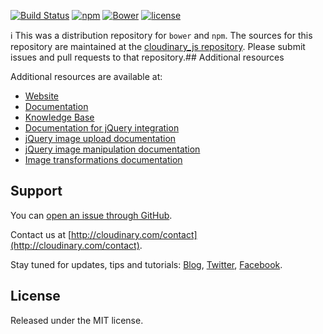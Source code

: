 [![Build Status](https://travis-ci.org/cloudinary/cloudinary_js.svg?branch=master)](https://travis-ci.org/cloudinary/cloudinary_js) [![npm](https://img.shields.io/npm/v/cloudinary-core.svg?maxAge=2592000)]() [![Bower](https://img.shields.io/bower/v/cloudinary-core.svg?maxAge=2592000)]() [![license](https://img.shields.io/github/license/cloudinary/pkg-cloudinary-core.svg?maxAge=2592000)]()

:information_source: This was a distribution repository for `bower` and `npm`. The sources for this repository are maintained at the [cloudinary_js repository](https://github.com/cloudinary/cloudinary_js). Please submit issues and pull requests to that repository.## Additional resources

Additional resources are available at:

* [Website](http://cloudinary.com)
* [Documentation](http://cloudinary.com/documentation)
* [Knowledge Base](http://support.cloudinary.com/forums)
* [Documentation for jQuery integration](http://cloudinary.com/documentation/jquery_integration)
* [jQuery image upload documentation](http://cloudinary.com/documentation/jquery_image_upload)
* [jQuery image manipulation documentation](http://cloudinary.com/documentation/jquery_image_manipulation)
* [Image transformations documentation](http://cloudinary.com/documentation/image_transformations)

## Support

You can [open an issue through GitHub](https://github.com/cloudinary/cloudinary_js/issues).

Contact us at [http://cloudinary.com/contact](http://cloudinary.com/contact).

Stay tuned for updates, tips and tutorials: [Blog](http://cloudinary.com/blog), [Twitter](https://twitter.com/cloudinary), [Facebook](http://www.facebook.com/Cloudinary).


## License

Released under the MIT license.
